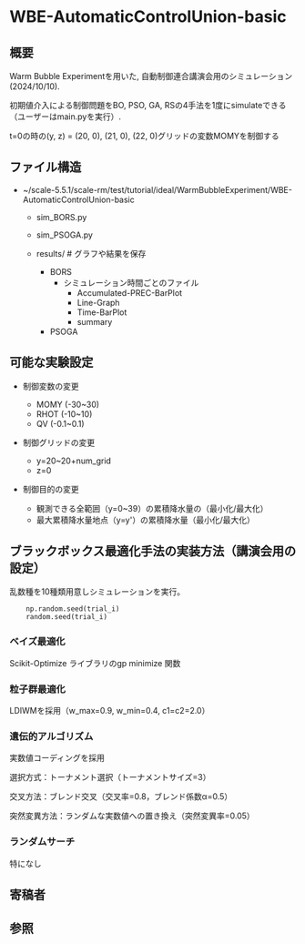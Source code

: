 # WBE-AutomaticControlUnion-basic
## 概要
Warm Bubble Experimentを用いた, 自動制御連合講演会用のシミュレーション(2024/10/10).

初期値介入による制御問題をBO, PSO, GA, RSの4手法を1度にsimulateできる（ユーザーはmain.pyを実行）.

t=0の時の(y, z) = (20, 0), (21, 0), (22, 0)グリッドの変数MOMYを制御する

## ファイル構造
- ~/scale-5.5.1/scale-rm/test/tutorial/ideal/WarmBubbleExperiment/WBE-AutomaticControlUnion-basic
    - sim_BORS.py

    - sim_PSOGA.py

    - results/              # グラフや結果を保存
        - BORS
            - シミュレーション時間ごとのファイル
                - Accumulated-PREC-BarPlot
                - Line-Graph
                - Time-BarPlot
                - summary
        - PSOGA


## 可能な実験設定
- 制御変数の変更
    - MOMY  (-30~30)
    - RHOT  (-10~10)
    - QV    (-0.1~0.1)

- 制御グリッドの変更
    - y=20~20+num_grid
    - z=0


- 制御目的の変更
    - 観測できる全範囲（y=0~39）の累積降水量の（最小化/最大化）
    - 最大累積降水量地点（y=y'）の累積降水量（最小化/最大化）

## ブラックボックス最適化手法の実装方法（講演会用の設定）
乱数種を10種類用意しシミュレーションを実行。

        np.random.seed(trial_i) 
        random.seed(trial_i) 
     

### ベイズ最適化
Scikit-Optimize ライブラリのgp minimize 関数

### 粒子群最適化
LDIWMを採用（w_max=0.9, w_min=0.4, c1=c2=2.0）

### 遺伝的アルゴリズム
実数値コーディングを採用

選択方式：トーナメント選択（トーナメントサイズ=3）

交叉方法：ブレンド交叉（交叉率=0.8，ブレンド係数α=0.5）

突然変異方法：ランダムな実数値への置き換え（突然変異率=0.05）

### ランダムサーチ
特になし



## 寄稿者

## 参照